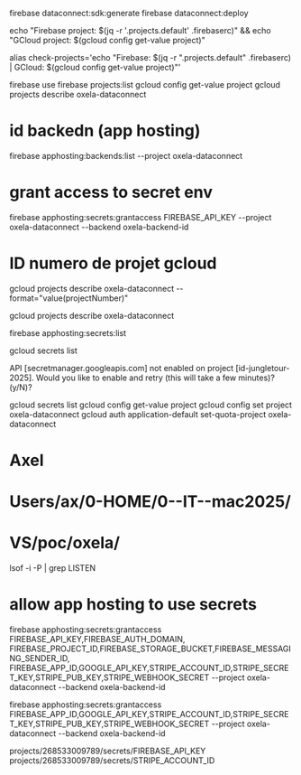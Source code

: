 firebase dataconnect:sdk:generate
firebase dataconnect:deploy

echo "Firebase project: $(jq -r '.projects.default' .firebaserc)" && echo "GCloud project: $(gcloud config get-value project)"

alias check-projects='echo "Firebase: $(jq -r ".projects.default" .firebaserc) | GCloud: $(gcloud config get-value project)"'

firebase use
firebase projects:list
gcloud config get-value project
gcloud projects describe oxela-dataconnect

# id backedn (app hosting)

firebase apphosting:backends:list --project oxela-dataconnect

# grant access to secret env

firebase apphosting:secrets:grantaccess FIREBASE_API_KEY --project oxela-dataconnect --backend oxela-backend-id

# ID numero de projet gcloud

gcloud projects describe oxela-dataconnect --format="value(projectNumber)"
<!-- 268533009789 -->
gcloud projects describe oxela-dataconnect

firebase apphosting:secrets:list

gcloud secrets list

API [secretmanager.googleapis.com] not
enabled on project [id-jungletour-2025].
Would you like to enable and retry (this will
 take a few minutes)? (y/N)?  

 gcloud secrets list
gcloud config get-value project
gcloud config set project oxela-dataconnect
gcloud auth application-default set-quota-project oxela-dataconnect

# Axel

# Users/ax/0-HOME/0--IT--mac2025/

# VS/poc/oxela/

lsof -i -P | grep LISTEN

# allow app hosting to use secrets

firebase apphosting:secrets:grantaccess FIREBASE_API_KEY,FIREBASE_AUTH_DOMAIN, FIREBASE_PROJECT_ID,FIREBASE_STORAGE_BUCKET,FIREBASE_MESSAGING_SENDER_ID, FIREBASE_APP_ID,GOOGLE_API_KEY,STRIPE_ACCOUNT_ID,STRIPE_SECRET_KEY,STRIPE_PUB_KEY,STRIPE_WEBHOOK_SECRET --project oxela-dataconnect --backend oxela-backend-id

firebase apphosting:secrets:grantaccess FIREBASE_APP_ID,GOOGLE_API_KEY,STRIPE_ACCOUNT_ID,STRIPE_SECRET_KEY,STRIPE_PUB_KEY,STRIPE_WEBHOOK_SECRET  --project oxela-dataconnect --backend oxela-backend-id

projects/268533009789/secrets/FIREBASE_API_KEY
projects/268533009789/secrets/STRIPE_ACCOUNT_ID
